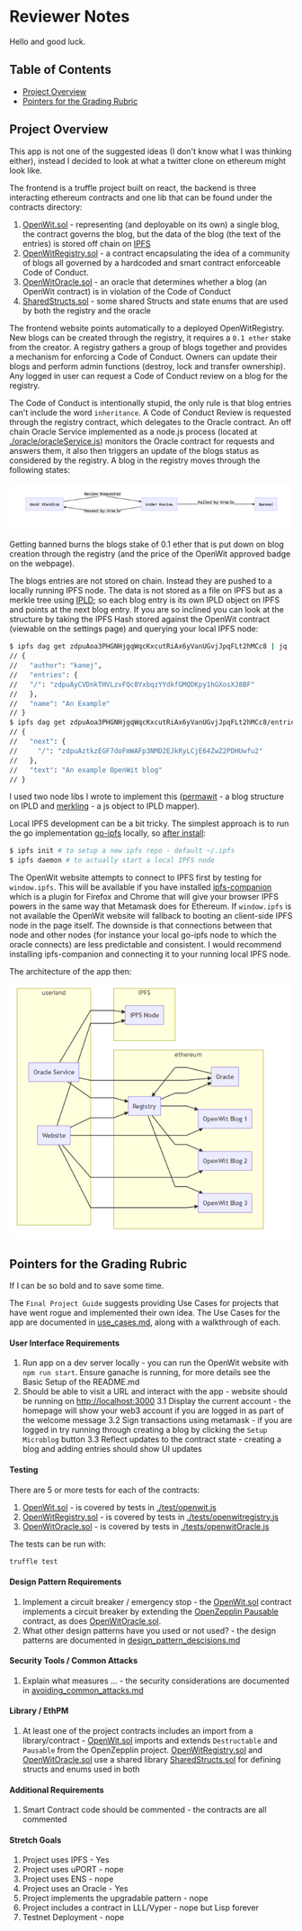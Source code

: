 Reviewer Notes
==============

Hello and good luck.

## Table of Contents

- [Project Overview](#project-overview)
- [Pointers for the Grading Rubric](#pointers-for-the-grading-rubric)

Project Overview
----------------

This app is not one of the suggested ideas (I don't know what I was thinking either), instead I decided to look at what a twitter clone on ethereum might look like.

The frontend is a truffle project built on react, the backend is three interacting ethereum contracts and one lib that can be found under the contracts directory:

1. [OpenWit.sol](../contracts/OpenWit.sol) - representing (and deployable on its own) a single blog, the contract governs the blog, but the data of the blog (the text of the entries) is stored off chain on [IPFS](https://ipfs.io)
2. [OpenWitRegistry.sol](../contracts/OpenWitRegistry.sol) - a contract encapsulating the idea of a community of blogs all governed by a hardcoded and smart contract enforceable Code of Conduct.
3. [OpenWitOracle.sol](../contracts/OpenWitOracle.sol) - an oracle that determines whether a blog (an OpenWit contract) is in violation of the Code of Conduct
4. [SharedStructs.sol](../contracts/SharedStructs.sol) - some shared Structs and state enums that are used by both the registry and the oracle

The frontend website points automatically to a deployed OpenWitRegistry. New blogs can be created through the registry, it requires a `0.1 ether` stake from the creator. A registry gathers a group of blogs together and provides a mechanism for enforcing a Code of Conduct. Owners can update their blogs and perform admin functions (destroy, lock and transfer ownership). Any logged in user can request a Code of Conduct review on a blog for the registry.

The Code of Conduct is intentionally stupid, the only rule is that blog entries can't include the word `inheritance`. A Code of Conduct Review is requested through the registry contract, which delegates to the Oracle contract. An off chain Oracle Service implemented as a node.js process (located at [./oracle/oracleService.js](../oracle/oracleService.js)) monitors the Oracle contract for requests and answers them, it also then triggers an update of the blogs status as considered by the registry. A blog in the registry moves through the following states:

![alt text](./images/notes_1.png "Registry State Changes")

Getting banned burns the blogs stake of 0.1 ether that is put down on blog creation through the registry (and the price of the OpenWit approved badge on the webpage).

The blogs entries are not stored on chain. Instead they are pushed to a locally running IPFS node. The data is not stored as a file on IPFS but as a merkle tree using [IPLD](https://ipld.io); so each blog entry is its own IPLD object on IPFS and points at the next blog entry. If you are so inclined you can look at the structure by taking the IPFS Hash stored against the OpenWit contract (viewable on the settings page) and querying your local IPFS node:

```bash
$ ipfs dag get zdpuAoa3PHGNHjgqWqcKxcutRiAx6yVanUGvjJpqFLt2hMCc8 | jq .
// {
//   "author": "kanej",
//   "entries": {
//   "/": "zdpuAyCVDnkTHVLzvFQc8YxbqzYYdkfGMQDKpy1hGXosXJ8BF"
//   },
//   "name": "An Example"
// }
$ ipfs dag get zdpuAoa3PHGNHjgqWqcKxcutRiAx6yVanUGvjJpqFLt2hMCc8/entries | jq .
// {
//   "next": {
//     "/": "zdpuAztkzEGF7doFmWAFp3NMD2EJkRyLCjE64ZwZ2PDHUwfu2"
//   },
//   "text": "An example OpenWit blog"
// }
```
I used two node libs I wrote to implement this ([permawit](https://github.com/kanej/permawit) - a blog structure on IPLD and [merkling](https://github.com/kanej/merkling) - a js object to IPLD mapper).

Local IPFS development can be a bit tricky. The simplest approach is to run the go implementation [go-ipfs](https://dist.ipfs.io/#go-ipfs) locally, so [after install](https://dist.ipfs.io/#go-ipfs):

```bash
$ ipfs init # to setup a new ipfs repo - default ~/.ipfs
$ ipfs daemon # to actually start a local IPFS node
```

 The OpenWit website attempts to connect to IPFS first by testing for `window.ipfs`. This will be available if you have installed [ipfs-companion](https://github.com/ipfs-shipyard/ipfs-companion) which is a plugin for Firefox and Chrome that will give your browser IPFS powers in the same way that Metamask does for Ethereum. If `window.ipfs` is not available the OpenWit website will fallback to booting an client-side IPFS node in the page itself. The downside is that connections between that node and other nodes (for instance your local go-ipfs node to which the oracle connects) are less predictable and consistent. I would recommend installing ipfs-companion and connecting it to your running local IPFS node.

The architecture of the app then:

![alt text](./images/notes_2.png "Architecture")

Pointers for the Grading Rubric
-------------------------------

If I can be so bold and to save some time.

The `Final Project Guide` suggests providing Use Cases for projects that have went rogue
and implemented their own idea. The Use Cases for the app are documented in [use_cases.md](./use_cases.md), along with a walkthrough of each.

#### User Interface Requirements

1. Run app on a dev server locally - you can run the OpenWit website with `npm run start`. Ensure ganache is running, for more details see the Basic Setup of the README.md
2. Should be able to visit a URL and interact with the app - website should be running on [http://localhost:3000](http://localhost:3000)
3.1 Display the current account - the homepage will show your web3 account if you are logged in as part of the welcome message
3.2 Sign transactions using metamask - if you are logged in try running through creating a blog by clicking the `Setup Microblog` button
3.3 Reflect updates to the contract state - creating a blog and adding entries should show UI updates

#### Testing

There are 5 or more tests for each of the contracts:

1. [OpenWit.sol](../contracts/OpenWit.sol) - is covered by tests in [./test/openwit.js](../tests/openwit.js)
2. [OpenWitRegistry.sol](../contracts/OpenWitRegistry.sol) - is covered by tests in [./tests/openwitregistry.js](../test/openwitRegistry.js)
3. [OpenWitOracle.sol](../contracts/OpenWitOracle.sol) - is covered by tests in [./tests/openwitOracle.js](../test/openwitoracle.js)

The tests can be run with:

```bash
truffle test
```

#### Design Pattern Requirements

1. Implement a circuit breaker / emergency stop - the [OpenWit.sol](../contracts/OpenWit.sol) contract implements a circuit breaker by extending the [OpenZepplin Pausable](https://openzeppelin.org/api/docs/lifecycle_Pausable.html) contract, as does [OpenWitOracle.sol](../contracts/OpenWitOracle.sol).
2. What other design patterns have you used or
not used? - the design patterns are documented in [design_pattern_descisions.md](./design_pattern_desicions.md)

#### Security Tools / Common Attacks

1. Explain what measures ... - the security considerations are documented in [avoiding_common_attacks.md](./avoiding_common_attacks.md)

#### Library / EthPM

1. At least one of the project contracts includes an
import from a library/contract - [OpenWit.sol](../contracts/OpenWit.sol) imports and extends `Destructable` and `Pausable` from the OpenZepplin project. [OpenWitRegistry.sol](../contracts/OpenWitRegistry.sol) and [OpenWitOracle.sol](../contracts/OpenWitOracle.sol) use a shared library [SharedStructs.sol](../contracts/SharedStructs.sol) for defining structs and enums used in both

#### Additional Requirements

1. Smart Contract code should be commented - the contracts are all commented

#### Stretch Goals

1. Project uses IPFS - Yes
2. Project uses uPORT - nope
3. Project uses ENS - nope
4. Project uses an Oracle - Yes
5. Project implements the upgradable pattern - nope
6. Project includes a contract in LLL/Vyper - nope but Lisp forever
6. Testnet Deployment - nope
